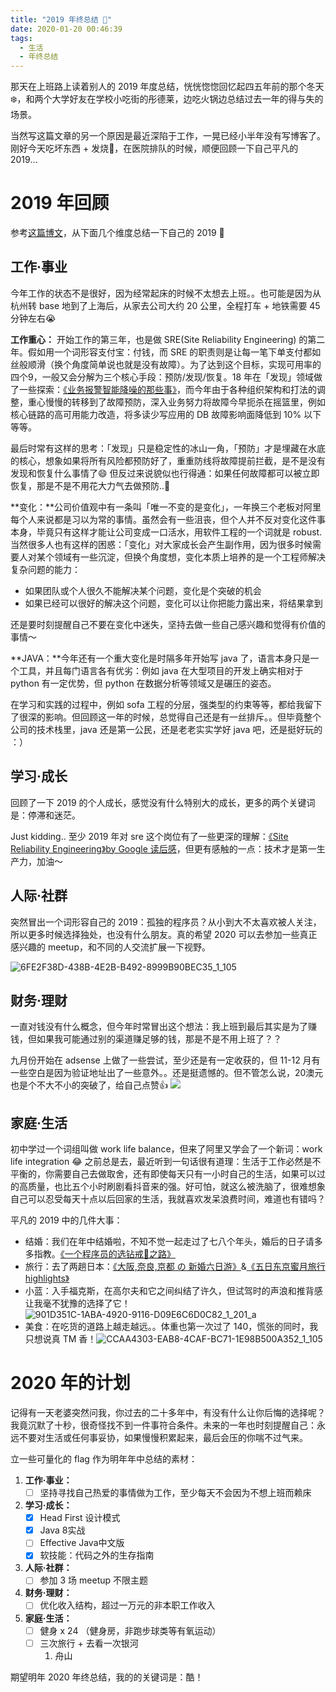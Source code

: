 ```yaml
---
title: "2019 年终总结 🎉"
date: 2020-01-20 00:46:39
tags: 
  - 生活
  - 年终总结
---
```


那天在上班路上读着别人的 2019 年度总结，恍恍惚惚回忆起四五年前的那个冬天❄️，和两个大学好友在学校小吃街的彤德莱，边吃火锅边总结过去一年的得与失的场景。

当然写这篇文章的另一个原因是最近深陷于工作，一晃已经小半年没有写博客了。刚好今天吃坏东西 + 发烧🤒️，在医院排队的时候，顺便回顾一下自己平凡的 2019... 

 <!-- more -->
 
# 2019 年回顾
参考[这篇博文](https://www.wenyuanblog.com/blogs/annual-summary-2019.html#toc-heading-1)，从下面几个维度总结一下自己的 2019 🎉   

## 工作·事业
今年工作的状态不是很好，因为经常起床的时候不太想去上班。。也可能是因为从杭州转 base 地到了上海后，从家去公司大约 20 公里，全程打车 + 地铁需要 45 分钟左右😭

**工作重心：** 开始工作的第三年，也是做 SRE(Site Reliability Engineering) 的第二年。假如用一个词形容支付宝：付钱，而 SRE 的职责则是让每一笔下单支付都如丝般顺滑（换个角度简单说也就是没有故障）。为了达到这个目标，实现可用率的四个9，一般又会分解为三个核心手段：预防/发现/恢复。18 年在「发现」领域做了一些探索：[《业务报警智能降噪的那些事》](/blog/20190113/anomaly-detection/)，而今年由于各种组织架构和打法的调整，重心慢慢的转移到了故障预防，深入业务努力将故障今早扼杀在摇篮里，例如核心链路的高可用能力改造，将多读少写应用的 DB 故障影响面降低到 10% 以下等等。

最后时常有这样的思考：「发现」只是稳定性的冰山一角，「预防」才是埋藏在水底的核心，想象如果将所有风险都预防好了，重重防线将故障提前拦截，是不是没有发现和恢复什么事情了😄 但反过来说貌似也行得通：如果任何故障都可以被立即恢复，那是不是不用花大力气去做预防..🤔 

**变化：**公司价值观中有一条叫「唯一不变的是变化」，一年换三个老板对阿里每个人来说都是习以为常的事情。虽然会有一些沮丧，但个人并不反对变化这件事本身，毕竟只有这样才能让公司变成一口活水，用软件工程的一个词就是 robust. 当然很多人也有这样的困惑：「变化」对大家成长会产生副作用，因为很多时候需要人对某个领域有一些沉淀，但换个角度想，变化本质上培养的是一个工程师解决复杂问题的能力：

- 如果团队或个人很久不能解决某个问题，变化是个突破的机会
- 如果已经可以很好的解决这个问题，变化可以让你把能力露出来，将结果拿到

还是要时刻提醒自己不要在变化中迷失，坚持去做一些自己感兴趣和觉得有价值的事情～

**JAVA：**今年还有一个重大变化是时隔多年开始写 java 了，语言本身只是一个工具，并且每门语言各有优劣：例如 java 在大型项目的开发上确实相对于 python 有一定优势，但 python 在数据分析等领域又是碾压的姿态。

在学习和实践的过程中，例如 sofa 工程的分层，强类型的约束等等，都给我留下了很深的影响。但回顾这一年的时候，总觉得自己还是有一丝排斥。。但毕竟整个公司的技术栈里，java 还是第一公民，还是老老实实学好 java 吧，还是挺好玩的 ：）

## 学习·成长
回顾了一下 2019 的个人成长，感觉没有什么特别大的成长，更多的两个关键词是：停滞和迷茫。

Just kidding.. 至少 2019 年对 sre 这个岗位有了一些更深的理解：[《Site Reliability Engineering》by Google 读后感](/blog/20180403/impressions-of-google-sre/)，但更有感触的一点：技术才是第一生产力，加油～

## 人际·社群
突然冒出一个词形容自己的 2019：孤独的程序员？从小到大不太喜欢被人关注，所以更多时候选择独处，也没有什么朋友。真的希望 2020 可以去参加一些真正感兴趣的 meetup，和不同的人交流扩展一下视野。  

![6FE2F38D-438B-4E2B-B492-8999B90BEC35_1_105](/images/blog/200114_marriage/6FE2F38D-438B-4E2B-B492-8999B90BEC35_1_105_c.jpeg)


## 财务·理财
一直对钱没有什么概念，但今年时常冒出这个想法：我上班到最后其实是为了赚钱，但如果我可能通过别的渠道赚足够的钱，那是不是不用上班了？？

九月份开始在 adsense 上做了一些尝试，至少还是有一定收获的，但 11-12 月有一些空白是因为验证地址出了一些意外。。还是挺遗憾的。但不管怎么说，20澳元也是个不大不小的突破了，给自己点赞👍
![](/images/blog/200114_marriage/15794502267109.jpg)


## 家庭·生活
初中学过一个词组叫做 work life balance，但来了阿里又学会了一个新词：work life integration 😂 之前总是去，最近听到一句话很有道理：生活于工作必然是不平衡的，你需要自己去做取舍，还有即使每天只有一小时自己的生活，如果可以过的高质量，也比五个小时刷剧看抖音来的强。好可怕，就这么被洗脑了，很难想象自己可以忍受每天十点以后回家的生活，我就喜欢发呆浪费时间，难道也有错吗？

平凡的 2019 中的几件大事：

- 结婚：我们在年中结婚啦，不知不觉一起走过了七八个年头，婚后的日子请多多指教。[《一个程序员的选钻戒💍之路》](/blog/20190501/promise-rings/)   
- 旅行：去了两趟日本：[《大阪,奈良,京都 の 新婚六日游》](/blog/20190706/japan-travel-note/)&[《五日东京蜜月旅行 highlights》](/blog/20200204/japan-travel-episode2/)
- 小蓝：入手福克斯，在高尔夫和它之间纠结了许久，但试驾时的声浪和推背感让我毫不犹豫的选择了它！![901D351C-1ABA-4920-9116-D09E6C6D0C82_1_201_a](/images/blog/200114_marriage/901D351C-1ABA-4920-9116-D09E6C6D0C82_1_201_a.jpeg)
- 美食：在吃货的道路上越走越远。。体重也第一次过了 140，慌张的同时，我只想说真 TM 香！![CCAA4303-EAB8-4CAF-BC71-1E98B500A352_1_105](/images/blog/200114_marriage/CCAA4303-EAB8-4CAF-BC71-1E98B500A352_1_105_c.jpeg)


# 2020 年的计划
记得有一天老婆突然问我，你过去的二十多年中，有没有什么让你后悔的选择呢？我竟沉默了十秒，很奇怪找不到一件事符合条件。未来的一年也时刻提醒自己：永远不要对生活或任何事妥协，如果慢慢积累起来，最后会压的你喘不过气来。

立一些可量化的 flag 作为明年年中总结的素材：

1. **工作·事业：**
    - [ ] 坚持寻找自己热爱的事情做为工作，至少每天不会因为不想上班而赖床
2. **学习·成长：**
    - [x] Head First 设计模式
    - [x] Java 8实战
    - [ ] Effective Java中文版
    - [x] 软技能：代码之外的生存指南
3. **人际·社群：**
    - [ ] 参加 3 场 meetup 不限主题
4. **财务·理财：**
    - [ ] 优化收入结构，超过一万元的非本职工作收入
5. **家庭·生活：**
    - [ ] 健身 x 24 （健身房，非跑步球类等有氧运动）
    - [ ] 三次旅行 + 去看一次银河 
        1. 舟山

期望明年 2020 年终总结，我的的关键词是：酷！


